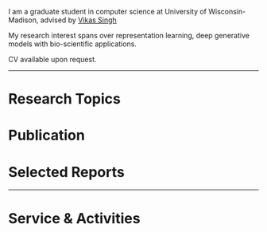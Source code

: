 I am a graduate student in computer science at University of Wisconsin-Madison, advised by [Vikas Singh](https://www.biostat.wisc.edu/~vsingh/)

My research interest spans over representation learning, deep generative models with bio-scientific applications.

CV available upon request.

---

# Research Topics

# Publication

# Selected Reports

---
# Service & Activities

